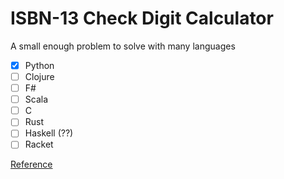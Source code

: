 # ISBN-13 Check Digit Calculator

A small enough problem to solve with many languages

- [X] Python
- [ ] Clojure
- [ ] F#
- [ ] Scala
- [ ] C
- [ ] Rust
- [ ] Haskell (??)
- [ ] Racket

[Reference](http://en.wikipedia.org/wiki/International_Standard_Book_Number#ISBN-13_check_digit_calculation)
